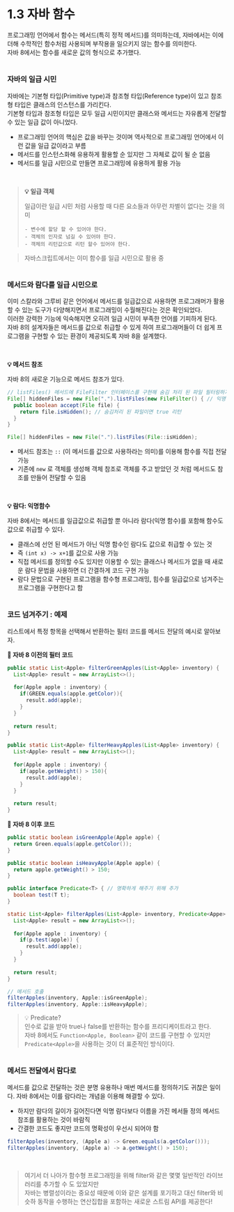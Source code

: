 # 1.3 자바 함수

프로그래밍 언어에서 함수는 메서드(특히 정적 메서드)를 의미하는데, 자바에서는 이에 더해 수학적인 함수처럼 사용되며 부작용을 일으키지 않는 함수를 의미한다.  
자바 8에서는 함수를 새로운 값의 형식으로 추가했다.

#
### 자바의 일급 시민
자바에는 기본형 타입(Primitive type)과 참조형 타입(Reference type)이 있고 참조형 타입은 클래스의 인스턴스를 가리킨다.  
기본형 타입과 참조형 타입은 모두 일급 시민이지만 클래스와 메서드는 자유롭게 전달할 수 있는 일급 값이 아니었다.

- 프로그래밍 언어의 핵심은 값을 바꾸는 것이며 역사적으로 프로그래밍 언어에서 이런 값을 일급 값이라고 부름
- 메서드를 인스턴스화해 유용하게 활용할 순 있지만 그 자체로 값이 될 순 없음
- 메서드를 일급 시민으로 만들면 프로그래밍에 유용하게 활용 가능

<br>

> __💡 일급 객체__
> 
> 일급이란 일급 시민 처럼 사용할 때 다른 요소들과 아무런 차별이 없다는 것을 의미
> ```
> - 변수에 할당 할 수 있어야 한다.
> - 객체의 인자로 넘길 수 있어야 한다.
> - 객체의 리턴값으로 리턴 할수 있어야 한다.
> ```

> 자바스크립트에서는 이미 함수를 일급 시민으로 활용 중


#
### 메서드와 람다를 일급 시민으로
이미 스칼라와 그루비 같은 언어에서 메서드를 일급값으로 사용하면 프로그래머가 활용할 수 있는 도구가 다양해지면서 프로그래밍이 수월해진다는 것은 확인되었다.  
이러한 강력한 기능에 익숙해지면 오히려 일급 시민이 부족한 언어를 기피하게 된다.    
자바 8의 설계자들은 메서드를 값으로 취급할 수 있게 하여 프로그래머들이 더 쉽게 프로그램을 구현할 수 있는 환경이 제공되도록 자바 8을 설계했다.  

<br>

__💡 메서드 참조__

자바 8의 새로운 기능으로 메서드 참조가 있다.

```java
// listFiles() 메서드에 FileFilter 인터페이스를 구현해 숨김 처리 된 파일 필터링하기
File[] hiddenFiles = new File(".").listFiles(new FileFilter() { // 익명 클래스
  public boolean accept(File file) {
    return file.isHidden(); // 숨김처리 된 파일이면 true 리턴
  }
}
```
```java
File[] hiddenFiles = new File(".").listFiles(File::isHidden);
```
- 메서드 참조는 `::` (이 메서드를 값으로 사용하라는 의미)를 이용해 함수를 직접 전달 가능
- 기존에 `new` 로 객체를 생성해 객체 참조로 객체를 주고 받았던 것 처럼 메서드도 참조를 만들어 전달할 수 있음

<br>

__💡 람다: 익명함수__

자바 8에서는 메서드를 일급값으로 취급할 뿐 아니라 람다(익명 함수)를 포함해 함수도 값으로 취급할 수 있다.
- 클래스에 선언 된 메서드가 아닌 익명 함수인 람다도 값으로 취급할 수 있는 것
- 즉 `(int x) -> x+1`를 값으로 사용 가능
- 직접 메서드를 정의할 수도 있지만 이용할 수 있는 클래스나 메서드가 없을 때 새로운 람다 문법을 사용하면 더 간결하게 코드 구현 가능
- 람다 문법으로 구현된 프로그램을 함수형 프로그래밍, 힘수를 일급값으로 넘겨주는 프로그램을 구현한다고 함

#
### 코드 넘겨주기 : 예제
리스트에서 특정 항목을 선택해서 반환하는 필터 코드를 메서드 전달의 예시로 알아보자.

__🎱 자바 8 이전의 필터 코드__
```java
public static List<Apple> filterGreenApples(List<Apple> inventory) {
  List<Apple> result = new ArrayList<>();
  
  for(Apple apple : inventory) {
    if(GREEN.equals(apple.getColor)){
      result.add(apple);
    }
  }
  
  return result;
}

public static List<Apple> filterHeavyApples(List<Apple> inventory) {
  List<Apple> result = new ArrayList<>();
  
  for(Apple apple : inventory) {
    if(apple.getWeight() > 150){
      result.add(apple);
    }
  }
  
  return result;
}
```

__🎱 자바 8 이후 코드__
```java
public static boolean isGreenApple(Apple apple) {
  return Green.equals(apple.getColor());
}

public static boolean isHeavyApple(Apple apple) {
  return apple.getWeight() > 150;
}

public interface Predicate<T> { // 명확하게 해주기 위해 추가
  boolean test(T t);
}

static List<Apple> filterApples(List<Apple> inventory, Predicate<Appe> p) {
  List<Apple> result = new ArrayList<>();
  
  for(Apple apple : inventory) {
    if(p.test(apple)) {
      result.add(apple);
    }
  }
  
  return result;
}
```
```java
// 메서드 호출
filterApples(inventory, Apple::isGreenApple);
filterApples(inventory, Apple::isHeavyApple);
```

> 💡 Predicate?  
> 인수로 값을 받아 true나 false를 반환하는 함수를 프리디케이트라고 한다.  
> 자바 8에서도 `Function<Apple, Boolean>` 같이 코드를 구현할 수 있지만 `Predicate<Apple>`을 사용하는 것이 더 표준적인 방식이다.

#
### 메서드 전달에서 람다로
메서드를 값으로 전달하는 것은 분명 유용하나 매번 메서드를 정의하기도 귀찮은 일이다.
자바 8에서는 이를 람다라는 개념을 이용해 해결할 수 있다.

- 하지만 람다의 길이가 길어진다면 익명 람다보다 이름을 가진 메서들 정의 메서드 참조를 활용하는 것이 바람직
- 간결한 코드도 좋지만 코드의 명확성이 우선시 되어야 함


```java
filterApples(inventory, (Apple a) -> Green.equals(a.getColor()));
filterApples(inventory, (Apple a) -> a.getWeight() > 150);
```

<br>

> 여기서 더 나아가 함수형 프로그래밍을 위해 filter와 같은 몇몇 일반적인 라이브러리를 추가할 수 도 있었지만  
> 자바는 병렬성이라는 중요성 때문에 이와 같은 설계를 포기하고 대신 filter와 비슷하 동작을 수행하는 연산집합을 포함하는 새로운 스트림 API를 제공한다!






